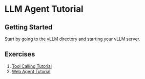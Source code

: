 # LLM Agent Tutorial

## Getting Started

Start by going to the [vLLM](./vllm) directory and starting your vLLM server.

## Exercises

1. [Tool Calling Tutorial](./tool_calling)
2. [Web Agent Tutorial](./web_agent)
